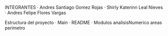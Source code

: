 INTEGRANTES
· Andres Santiago Gomez Rojas
· Shirly Katerinn Leal Nieves
· Andres Felipe Flores Vargas 

Estructura del proyecto
· Main
· README
· Modulos
    analisisNumerico
    areas
    perimetro